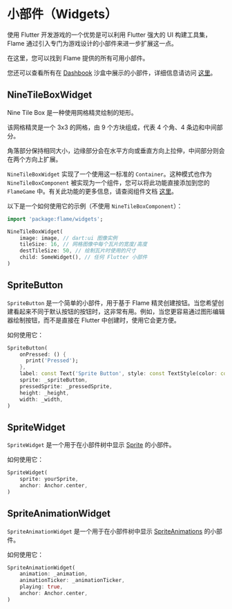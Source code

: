 # 小部件（Widgets）

使用 Flutter 开发游戏的一个优势是可以利用 Flutter 强大的 UI 构建工具集，Flame 通过引入专门为游戏设计的小部件来进一步扩展这一点。

在这里，您可以找到 Flame 提供的所有可用小部件。

您还可以查看所有在 [Dashbook](https://github.com/bluefireteam/dashbook) 沙盒中展示的小部件，详细信息请访问 [这里](https://github.com/flame-engine/flame/tree/main/examples/lib/stories/widgets)。

## NineTileBoxWidget

Nine Tile Box 是一种使用网格精灵绘制的矩形。

该网格精灵是一个 3x3 的网格，由 9 个方块组成，代表 4 个角、4 条边和中间部分。

角落部分保持相同大小，边缘部分会在水平方向或垂直方向上拉伸，中间部分则会在两个方向上扩展。

`NineTileBoxWidget` 实现了一个使用这一标准的 `Container`。这种模式也作为 `NineTileBoxComponent` 被实现为一个组件，您可以将此功能直接添加到您的 `FlameGame` 中。有关此功能的更多信息，请查阅组件文档 [这里](../components.md#ninetileboxcomponent)。

以下是一个如何使用它的示例（不使用 `NineTileBoxComponent`）：

```dart
import 'package:flame/widgets';

NineTileBoxWidget(
    image: image, // dart:ui 图像实例
    tileSize: 16, // 网格图像中每个瓦片的宽度/高度
    destTileSize: 50, // 绘制瓦片时使用的尺寸
    child: SomeWidget(), // 任何 Flutter 小部件
)
```

## SpriteButton

`SpriteButton` 是一个简单的小部件，用于基于 Flame 精灵创建按钮。当您希望创建看起来不同于默认按钮的按钮时，这非常有用。例如，当您更容易通过图形编辑器绘制按钮，而不是直接在 Flutter 中创建时，使用它会更方便。

如何使用它：

```dart
SpriteButton(
    onPressed: () {
      print('Pressed');
    },
    label: const Text('Sprite Button', style: const TextStyle(color: const Color(0xFF5D275D))),
    sprite: _spriteButton,
    pressedSprite: _pressedSprite,
    height: _height,
    width: _width,
)
```

## SpriteWidget

`SpriteWidget` 是一个用于在小部件树中显示 [Sprite](../rendering/images.md#sprite) 的小部件。

如何使用它：

```dart
SpriteWidget(
    sprite: yourSprite,
    anchor: Anchor.center,
)
```

## SpriteAnimationWidget

`SpriteAnimationWidget` 是一个用于在小部件树中显示 [SpriteAnimations](../rendering/images.md#animation) 的小部件。

如何使用它：

```dart
SpriteAnimationWidget(
    animation: _animation,
    animationTicker: _animationTicker,
    playing: true,
    anchor: Anchor.center,
)
```